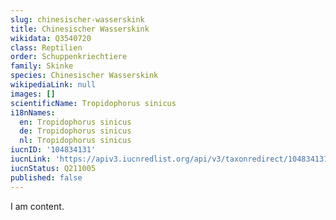 ```yaml
---
slug: chinesischer-wasserskink
title: Chinesischer Wasserskink
wikidata: Q3540720
class: Reptilien
order: Schuppenkriechtiere
family: Skinke
species: Chinesischer Wasserskink
wikipediaLink: null
images: []
scientificName: Tropidophorus sinicus
i18nNames:
  en: Tropidophorus sinicus
  de: Tropidophorus sinicus
  nl: Tropidophorus sinicus
iucnID: '104834131'
iucnLink: 'https://apiv3.iucnredlist.org/api/v3/taxonredirect/104834131'
iucnStatus: Q211005
published: false
---
```


I am content.
